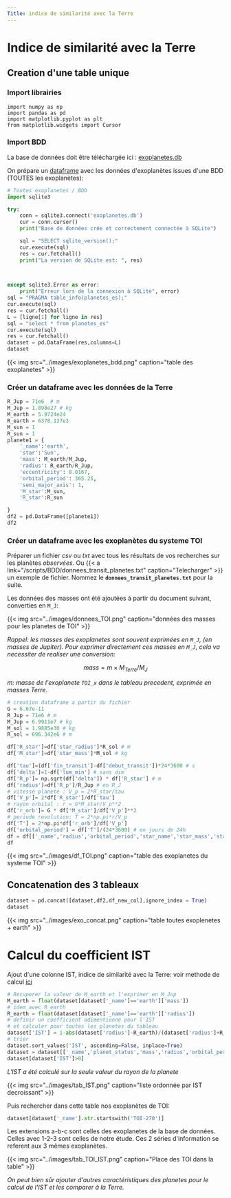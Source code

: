 ```yaml
---
Title: indice de similarité avec la Terre
---
```


# Indice de similarité avec la Terre
## Creation d'une table unique
### Import librairies

```pyhon
import numpy as np
import pandas as pd
import matplotlib.pyplot as plt
from matplotlib.widgets import Cursor
```


### Import BDD
La base de données doit être téléchargée ici : [exoplanetes.db](/scripts/BDD/exoplanetes.db)

On prépare un [dataframe](/docs/NSI/projet/page10/) avec les données d'exoplanètes issues d'une BDD (TOUTES les exoplanètes):

```python
# Toutes exoplanetes / BDD
import sqlite3

try:
    conn = sqlite3.connect('exoplanetes.db')
    cur = conn.cursor()
    print("Base de données crée et correctement connectée à SQLite")

    sql = "SELECT sqlite_version();"
    cur.execute(sql)
    res = cur.fetchall()
    print("La version de SQLite est: ", res)
    


except sqlite3.Error as error:
    print("Erreur lors de la connexion à SQLite", error)
sql = "PRAGMA table_info(planetes_es);"
cur.execute(sql)
res = cur.fetchall()
L = [ligne[1] for ligne in res]
sql = "select * from planetes_es"
cur.execute(sql)
res = cur.fetchall()
dataset = pd.DataFrame(res,columns=L)
dataset
```

{{< img src="../images/exoplanetes_bdd.png" caption="table des exoplanetes" >}}

### Créer un dataframe avec les données de la Terre

```python
R_Jup = 71e6  # m
M_Jup = 1.898e27 # kg
M_earth = 5.9724e24
R_earth = 6378.137e3
M_sun = 1
R_sun = 1
planete1 = {
    '_name':'earth',
    'star':'Sun',
    'mass': M_earth/M_Jup,
    'radius': R_earth/R_Jup,
    'eccentricity': 0.0167,
    'orbital_period': 365.25,
    'semi_major_axis': 1,
    'M_star':M_sun,
    'R_star':R_sun

}
df2 = pd.DataFrame([planete1])
df2
```

### Créer un dataframe avec les exoplanètes du systeme TOI

Préparer un fichier *csv* ou *txt* avec tous les résultats de vos recherches sur les planètes *observées*. Ou {{< a link="/scripts/BDD/donnees_transit_planetes.txt" caption="Telecharger" >}} un exemple de fichier. Nommez le **`donnees_transit_planetes.txt`** pour la suite.

Les données des masses ont été ajoutées à partir du document suivant, converties en `M_J`:

{{< img src="../images/donnees_TOI.png" caption="données des masses pour les planetes de TOI" >}}


*Rappel: les masses des exoplanetes sont souvent exprimées en `M_J`, (en masses de Jupiter). Pour exprimer directement ces masses en `M_J`, cela va necessiter de realiser une conversion:*

$$mass = m \times M_{Terre} / M_J$$

*m: masse de l'exoplanete `TOI_x` dans le tableau precedent, exprimée en masses Terre*.

```python
# creation dataframe a partir du fichier
G = 6.67e-11
R_Jup = 71e6 # m
M_Jup = 6.9911e7 # kg
M_sol = 1.9885e30 # kg
R_sol = 696.342e6 # m

df['R_star']=df['star_radius']*R_sol # m
df['M_star']=df['star_mass']*M_sol # kg

df['tau']=(df['fin_transit']-df['debut_transit'])*24*3600 # s
df['delta']=1-df['lum_min'] # sans dim
df['R_p']= np.sqrt(df['delta']) * df['R_star'] # m
df['radius']=df['R_p']/R_Jup # en R_J
# vitesse planete : V_p = 2*R_star/tau
df['V_p']= 2*df['R_star']/df['tau']
# rayon orbital : r = G*M_star/V_p**2
df['r_orb']= G * df['M_star']/df['V_p']**2
# periode revolution: T = 2*np.pi*r/V_p
df['T'] = 2*np.pi*df['r_orb']/df['V_p']
df['orbital_period'] = df['T']/(24*3600) # en jours de 24h
df = df[['_name','radius','orbital_period','star_name','star_mass','star_radius']]
df
```



{{< img src="../images/df_TOI.png" caption="table des exoplanetes du systeme TOI" >}}

## Concatenation des 3 tableaux

```python
dataset = pd.concat([dataset,df2,df_new_col],ignore_index = True)
dataset
```

{{< img src="../images/exo_concat.png" caption="table toutes exoplenetes + earth" >}}

# Calcul du coefficient IST
Ajout d'une colonne IST, indice de similarité avec la Terre: voir methode de calcul [ici](https://www.wikiwand.com/fr/articles/Indice_de_similarité_avec_la_Terre)


```python
# Recuperer la valeur de M_earth et l'exprimer en M_Jup
M_earth = float(dataset[dataset['_name']=='earth']['mass'])
# idem avec R_earth
R_earth = float(dataset[dataset['_name']=='earth']['radius'])
# definir un coefficient adimentionné pour l'IST
# et calculer pour toutes les planetes du tableau
dataset['IST'] = 1-abs(dataset['radius']-R_earth)/(dataset['radius']+R_earth)
# trier
dataset.sort_values('IST', ascending=False, inplace=True)
dataset = dataset[['_name','planet_status','mass','radius','orbital_period','semi_major_axis','eccentricity','IST']]
dataset[dataset['IST']>0]
```

*L'IST a été calculé sur la seule valeur du rayon de la planete*

{{< img src="../images/tab_IST.png" caption="liste ordonnée par IST decroissant" >}}

Puis rechercher dans cette table nos exoplanètes de TOI:

```python
dataset[dataset['_name'].str.startswith('TOI-270')]
```

Les extensions a-b-c sont celles des exoplanetes de la base de données. Celles avec 1-2-3 sont celles de notre étude. Ces 2 séries d'information se referent aux 3 mêmes exoplanètes.

{{< img src="../images/tab_TOI_IST.png" caption="Place des TOI dans la table" >}}

*On peut bien sûr ajouter d'autres caractéristiques des planetes pour le calcul de l'IST et les comparer à la Terre.*

